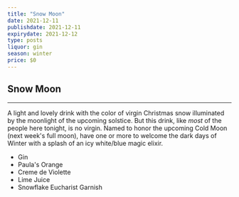 ```yaml
---
title: "Snow Moon"
date: 2021-12-11
publishdate: 2021-12-11
expirydate: 2021-12-12
type: posts
liquor: gin
season: winter
price: $0
---
```

## Snow Moon
---
A light and lovely drink with the color of virgin Christmas snow illuminated by the moonlight of the upcoming solstice.  But this drink, like *most* of the people here tonight, is no virgin.  Named to honor the upcoming Cold Moon (next week's full moon), have one or more to welcome the dark days of Winter with a splash of an icy white/blue magic elixir.

* Gin
* Paula's Orange
* Creme de Violette
* Lime Juice
* Snowflake Eucharist Garnish

